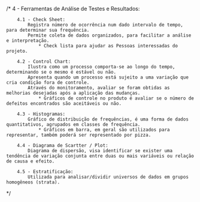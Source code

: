 /*
    4 - Ferramentas de Análise de Testes e Resultados:

        4.1 - Check Sheet:
            Registra número de ocorrência num dado intervalo de tempo, para determinar sua frequência.
            Permite coleta de dados organizados, para facilitar a análise e interpretação.
                * Check lista para ajudar as Pessoas interessadas do projeto.

        4.2 - Control Chart:
            Ilustra como um processo comporta-se ao longo do tempo, determinando se o mesmo é estável ou não.
            Apresenta quando um processo está sujeito a uma variação que cria condição fora de controle.
            Através do monitoramento, avaliar se foram obtidas as melhorias desejadas após a aplicação das mudanças.
                * Gráficos de controle no produto é avaliar se o número de defeitos encontrados são aceitáveis ou não.

        4.3 - Histogramas:
            Gráfico de distribuição de frequências, é uma forma de dados quantitativos, agrupados em classes de frequência.
                * Gráficos em barra, em geral são utilizados para representar, também poderá ser representado por pizza.

        4.4 - Diagrama de Scartter / Plot:
            Diagrama de dispersão, visa identificar se exister uma tendência de variação conjunta entre duas ou mais variáveis ou relação de causa e efeito.

        4.5 - Estratificação:
            Utilizada para analisar/dividir universos de dados em grupos homogêneos (strata).
*/